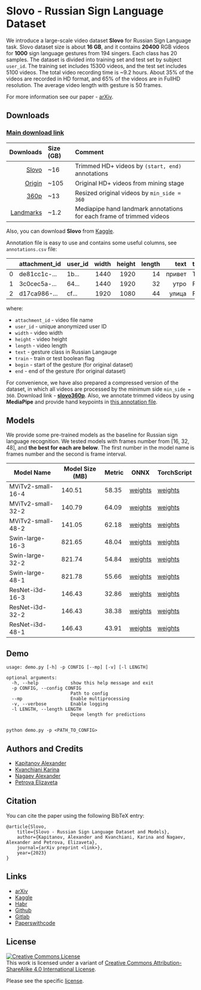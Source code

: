 # Slovo - Russian Sign Language Dataset

We introduce a large-scale video dataset **Slovo** for Russian Sign Language task. Slovo dataset size is about **16 GB**, and it contains **20400** RGB videos for **1000** sign language gestures from 194 singers. Each class has 20 samples. The dataset is divided into training set and test set by subject `user_id`. The training set includes 15300 videos, and the test set includes 5100 videos. The total video recording time is ~9.2 hours. About 35% of the videos are recorded in HD format, and 65% of the videos are in FullHD resolution. The average video length with gesture is 50 frames.

For more information see our paper - [arXiv]().

## Downloads
### [Main download link](https://n-ws-620xz-pd11.s3pd11.sbercloud.ru/b-ws-620xz-pd11-jux/slovo/slovo.zip)

|                                                                                               Downloads | Size (GB) | Comment                                                              |
|--------------------------------------------------------------------------------------------------------:|:----------|:---------------------------------------------------------------------|
|                [Slovo](https://n-ws-620xz-pd11.s3pd11.sbercloud.ru/b-ws-620xz-pd11-jux/slovo/slovo.zip) | ~16       | Trimmed HD+ videos by `(start, end)` annotations                     |
|          [Origin](https://n-ws-620xz-pd11.s3pd11.sbercloud.ru/b-ws-620xz-pd11-jux/slovo/slovo_full.zip) | ~105      | Original HD+ videos from mining stage                                |
|        [360p](https://n-ws-620xz-pd11.s3pd11.sbercloud.ru/b-ws-620xz-pd11-jux/slovo/slovo_full360.zip)  | ~13       | Resized original videos by `min_side = 360`                          |
| [Landmarks](https://n-ws-620xz-pd11.s3pd11.sbercloud.ru/b-ws-620xz-pd11-jux/slovo/slovo_mediapipe.json) | ~1.2      | Mediapipe hand landmark annotations for each frame of trimmed videos |

Also, you can download **Slovo** from [Kaggle](https://www.kaggle.com/datasets/kapitanov/slovo).

Annotation file is easy to use and contains some useful columns, see `annotations.csv` file:

|    | attachment_id | user_id | width | height | length |  text  | train   | begin | end |
|---:|:--------------|:--------|------:|-------:|-------:|-------:|:--------|:------|:----|
|  0 | de81cc1c-...  | 1b...   |  1440 |   1920 |     14 | привет | True    | 30    | 45  |
|  1 | 3c0cec5a-...  | 64...   |  1440 |   1920 |     32 |   утро | False   | 43    | 66  |
|  2 | d17ca986-...  | cf...   |  1920 |   1080 |     44 |  улица | False   | 12    | 31  |

where:
- `attachment_id` - video file name
- `user_id` - unique anonymized user ID
- `width` - video width
- `height` - video height
- `length` - video length
- `text` - gesture class in Russian Langauge
- `train` - train or test boolean flag
- `begin` - start of the gesture (for original dataset)
- `end` - end of the gesture (for original dataset)

For convenience, we have also prepared a compressed version of the dataset, in which all videos are processed by the minimum side `min_side = 360`. Download link - **[slovo360p](https://n-ws-620xz-pd11.s3pd11.sbercloud.ru/b-ws-620xz-pd11-jux/slovo/slovo_full360.zip)**.
Also, we annotate trimmed videos by using **MediaPipe** and provide hand keypoints in [this annotation file](https://n-ws-620xz-pd11.s3pd11.sbercloud.ru/b-ws-620xz-pd11-jux/slovo/slovo_mediapipe.json).

## Models
We provide some pre-trained models as the baseline for Russian sign language recognition. 
We tested models with frames number from [16, 32, 48], and **the best for each are below**.
The first number in the model name is frames number and the second is frame interval. 

| Model Name        | Model Size (MB) | Metric | ONNX                                                                                                            | TorchScript                                                                                                 |
|-------------------|-----------------|--------|-----------------------------------------------------------------------------------------------------------------|-------------------------------------------------------------------------------------------------------------|
| MViTv2-small-16-4 | 140.51          | 58.35  | [weights](https://n-ws-620xz-pd11.s3pd11.sbercloud.ru/b-ws-620xz-pd11-jux/slovo/models/mvit/onnx/mvit16-4.onnx) | [weights](https://n-ws-620xz-pd11.s3pd11.sbercloud.ru/b-ws-620xz-pd11-jux/slovo/models/mvit/pt/mvit16-4.pt) |
| MViTv2-small-32-2 | 140.79          | 64.09  | [weights](https://n-ws-620xz-pd11.s3pd11.sbercloud.ru/b-ws-620xz-pd11-jux/slovo/models/mvit/onnx/mvit32-2.onnx) | [weights](https://n-ws-620xz-pd11.s3pd11.sbercloud.ru/b-ws-620xz-pd11-jux/slovo/models/mvit/pt/mvit32-2.pt) |
| MViTv2-small-48-2 | 141.05          | 62.18  | [weights](https://n-ws-620xz-pd11.s3pd11.sbercloud.ru/b-ws-620xz-pd11-jux/slovo/models/mvit/onnx/mvit48-2.onnx) | [weights](https://n-ws-620xz-pd11.s3pd11.sbercloud.ru/b-ws-620xz-pd11-jux/slovo/models/mvit/pt/mvit48-2.pt) |
| Swin-large-16-3   | 821.65          | 48.04  | [weights](https://n-ws-620xz-pd11.s3pd11.sbercloud.ru/b-ws-620xz-pd11-jux/slovo/models/swin/onnx/swin16-3.onnx) | [weights](https://n-ws-620xz-pd11.s3pd11.sbercloud.ru/b-ws-620xz-pd11-jux/slovo/models/swin/pt/swin16-3.pt) |
| Swin-large-32-2   | 821.74          | 54.84  | [weights](https://n-ws-620xz-pd11.s3pd11.sbercloud.ru/b-ws-620xz-pd11-jux/slovo/models/swin/onnx/swin32-2.onnx) | [weights](https://n-ws-620xz-pd11.s3pd11.sbercloud.ru/b-ws-620xz-pd11-jux/slovo/models/swin/pt/swin32-2.pt) |
| Swin-large-48-1   | 821.78          | 55.66  | [weights](https://n-ws-620xz-pd11.s3pd11.sbercloud.ru/b-ws-620xz-pd11-jux/slovo/models/swin/onnx/swin48-1.onnx) | [weights](https://n-ws-620xz-pd11.s3pd11.sbercloud.ru/b-ws-620xz-pd11-jux/slovo/models/swin/pt/swin48-1.pt) |
| ResNet-i3d-16-3   | 146.43          | 32.86  | [weights](https://sc.link/jRBRY) | [weights](https://sc.link/lY0Y7) |
| ResNet-i3d-32-2   | 146.43          | 38.38  | [weights](https://sc.link/kRgRr) | [weights](https://sc.link/mZkZE) |
| ResNet-i3d-48-1   | 146.43          | 43.91  | [weights](https://sc.link/gJyJZ) | [weights](https://sc.link/n5l5Y) |

## Demo
```console
usage: demo.py [-h] -p CONFIG [--mp] [-v] [-l LENGTH]

optional arguments:
  -h, --help            show this help message and exit
  -p CONFIG, --config CONFIG
                        Path to config
  --mp                  Enable multiprocessing
  -v, --verbose         Enable logging
  -l LENGTH, --length LENGTH
                        Deque length for predictions


python demo.py -p <PATH_TO_CONFIG>
```

## Authors and Credits
- [Kapitanov Alexander](https://www.linkedin.com/in/hukenovs)
- [Kvanchiani Karina](https://www.linkedin.com/in/kvanchiani)
- [Nagaev Alexander](https://www.linkedin.com/in/nagadit/)
- [Petrova Elizaveta](https://www.linkedin.com/in/elizaveta-petrova-248135263/)

## Citation
You can cite the paper using the following BibTeX entry:

    @article{Slovo,
        title={Slovo - Russian Sign Language Dataset and Models},
        author={Kapitanov, Alexander and Kvanchiani, Karina and Nagaev, Alexander and Petrova, Elizaveta},
        journal={arXiv preprint <link>},
        year={2023}
    }

## Links
- [arXiv]()
- [Kaggle](https://www.kaggle.com/datasets/kapitanov/slovo)
- [Habr](https://habr.com/ru/companies/sberdevices/articles/737018/)
- [Github](https://github.com/hukenovs/slovo)
- [Gitlab](https://gitlab.aicloud.sbercloud.ru/rndcv/slovo)
- [Paperswithcode]()

## License
<a rel="license" href="http://creativecommons.org/licenses/by-sa/4.0/"><img alt="Creative Commons License" style="border-width:0" src="https://i.creativecommons.org/l/by-sa/4.0/88x31.png" /></a><br />This work is licensed under a variant of <a rel="license" href="http://creativecommons.org/licenses/by-sa/4.0/">Creative Commons Attribution-ShareAlike 4.0 International License</a>.

Please see the specific [license](https://github.com/hukenovs/slovo/blob/master/license/en_us.pdf).
